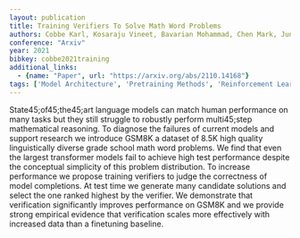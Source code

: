 ```yaml
---
layout: publication
title: Training Verifiers To Solve Math Word Problems
authors: Cobbe Karl, Kosaraju Vineet, Bavarian Mohammad, Chen Mark, Jun Heewoo, Kaiser Lukasz, Plappert Matthias, Tworek Jerry, Hilton Jacob, Nakano Reiichiro, Hesse Christopher, Schulman John
conference: "Arxiv"
year: 2021
bibkey: cobbe2021training
additional_links:
  - {name: "Paper", url: "https://arxiv.org/abs/2110.14168"}
tags: ['Model Architecture', 'Pretraining Methods', 'Reinforcement Learning', 'Training Techniques', 'Transformer']
---
```

State45;of45;the45;art language models can match human performance on many tasks but they still struggle to robustly perform multi45;step mathematical reasoning. To diagnose the failures of current models and support research we introduce GSM8K a dataset of 8.5K high quality linguistically diverse grade school math word problems. We find that even the largest transformer models fail to achieve high test performance despite the conceptual simplicity of this problem distribution. To increase performance we propose training verifiers to judge the correctness of model completions. At test time we generate many candidate solutions and select the one ranked highest by the verifier. We demonstrate that verification significantly improves performance on GSM8K and we provide strong empirical evidence that verification scales more effectively with increased data than a finetuning baseline.
